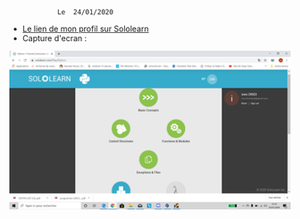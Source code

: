                Le  24/01/2020

                

- [Le lien de mon profil sur Sololearn](https://www.sololearn.com/Profile/17191916)
- Capture d'ecran :

![python](./image_python/python.png)